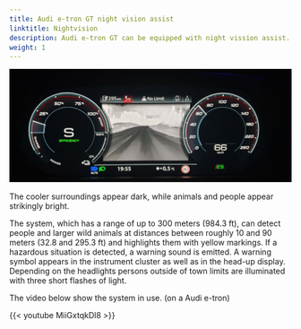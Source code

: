 ```yaml
---
title: Audi e-tron GT night vision assist
linktitle: Nightvision
description: Audi e-tron GT can be equipped with night vission assist. The night vision assist that is avaiable for Audi e-tron GT uses a far infrared camera. It reacts to the heat given off by objects. Converted to black and white images, the information can be viewed in the instrument cluster or Audi virtual cockpit.
weight: 1
---
```


![Night Vision](nightvision.jpg "Night vision")

The cooler surroundings appear dark, while animals and people appear strikingly bright.

The system, which has a range of up to 300 meters (984.3 ft), can detect people and larger wild animals at distances between roughly 10 and 90 meters (32.8 and 295.3 ft) and highlights them with yellow markings. If a hazardous situation is detected, a warning sound is emitted. A warning symbol appears in the instrument cluster as well as in the head-up display. Depending on the headlights persons outside of town limits are illuminated with three short flashes of light.

The video below show the system in use. (on a Audi e-tron)

{{< youtube MiiGxtqkDl8 >}}
